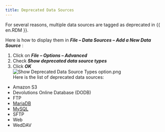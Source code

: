 ```yaml
---
title: Deprecated Data Sources
---
```

For several reasons, multiple data sources are tagged as deprecated in {{ en.RDM }}.  

Here is how to display them in ***File – Data Sources – Add a New Data Source*** :  
1. Click on ***File – Options – Advanced***
1. Check ***Show deprecated data source types***
1. Click ***OK***  
![Show Deprecated Data Source Types option.png](/img/en/kb/kb4884.png)  
Here is the list of deprecated data sources:
* Amazon S3
* Devolutions Online Database (DODB)
* FTP
* [MariaDB](https://blog.devolutions.net/2022/02/news-deprecation-of-support-announcement-for-mysql-and-mariadb-data-sources-in-remote-desktop-manager/)
* [MySQL](https://blog.devolutions.net/2022/02/news-deprecation-of-support-announcement-for-mysql-and-mariadb-data-sources-in-remote-desktop-manager/)
* SFTP
* Web
* WedDAV

